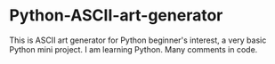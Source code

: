 # Python-ASCII-art-generator
This is ASCII art generator for Python beginner's interest, a very basic Python mini project. 
I am learning Python. Many comments in code.
